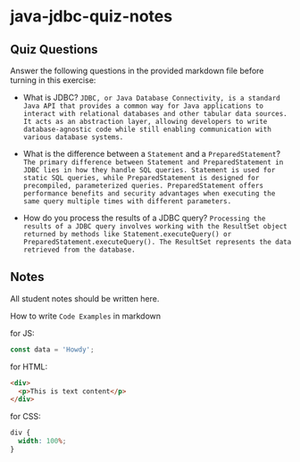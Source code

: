 # java-jdbc-quiz-notes

## Quiz Questions

Answer the following questions in the provided markdown file before turning in this exercise:

- What is JDBC?
`JDBC, or Java Database Connectivity, is a standard Java API that provides a common way for Java applications to interact with relational databases and other tabular data sources. It acts as an abstraction layer, allowing developers to write database-agnostic code while still enabling communication with various database systems.`

- What is the difference between a `Statement` and a `PreparedStatement`?
`The primary difference between Statement and PreparedStatement in JDBC lies in how they handle SQL queries. Statement is used for static SQL queries, while PreparedStatement is designed for precompiled, parameterized queries. PreparedStatement offers performance benefits and security advantages when executing the same query multiple times with different parameters.`

- How do you process the results of a JDBC query?
`Processing the results of a JDBC query involves working with the ResultSet object returned by methods like Statement.executeQuery() or PreparedStatement.executeQuery(). The ResultSet represents the data retrieved from the database.`

## Notes

All student notes should be written here.

How to write `Code Examples` in markdown

for JS:

```javascript
const data = 'Howdy';
```

for HTML:

```html
<div>
  <p>This is text content</p>
</div>
```

for CSS:

```css
div {
  width: 100%;
}
```
